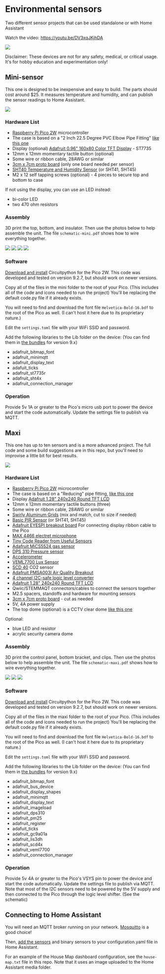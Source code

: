 # Environmental sensors
Two different sensor projects that can be used standalone or with Home Assistant

Watch the video: https://youtu.be/DV3xqJKjhDA

<img src="/photos/main_image.jpg">

Disclaimer: These devices are not for any safety, medical, or critical usage. It's for hobby education and experimentation only!

## Mini-sensor

This one is designed to be inexpensive and easy to build. The parts should cost around $25. It measures temperature and humidity, and can publish the sensor readings to Home Assistant.

<img src="/photos/mini-01.jpg">

### Hardware List

- [Raspberry Pi Pico 2W](https://www.raspberrypi.com/products/raspberry-pi-pico-2/) microcontroller
- The case is based on a "2 Inch 22.5 Degree PVC Elbow Pipe Fitting" [like this one](https://www.amazon.com/dp/B0DZS46D2V)
- Display (optional) [Adafruit 0.96" 160x80 Color TFT Display](https://www.adafruit.com/product/3533) - ST7735
- 12mm x 12mm momentary tactile button (optional)
- Some wire or ribbon cable, 28AWG or similar
- [3cm x 7cm proto board](https://www.adafruit.com/product/4784) (only one board needed per sensor)
- [SHT40 Temperature and Humidity Sensor](https://www.adafruit.com/product/4885) (or SHT41, SHT45)
- M2 x 12 self tapping screws (optional) - 4 pieces to secure top and bottom to case

If not using the display, you can use an LED instead:
- bi-color LED
- two 470 ohm resistors

### Assembly

3D print the top, bottom, and insulator. Then use the photos below to help assemble the unit. The file `schematic-mini.pdf` shows how to wire everything together.

<img src="/mini/images/mini-01.jpg">

<img src="/mini/images/mini-02.jpg">

<img src="/mini/images/mini-03.jpg">

<img src="/mini/images/mini-04.jpg">

### Software

[Download and install](https://circuitpython.org/board/raspberry_pi_pico2_w/) Circuitpython for the Pico 2W. This code was developed and tested on version 9.2.7, but should work on newer versions. 

Copy all of the files in the mini folder to the root of your Pico. (This includes all of the code and icons needed to run the project) You'll be replacing the default code.py file if it already exists.  

You will need to find and download the font file `Helvetica-Bold-16.bdf` to the root of the Pico as well. (I can't host it here due to its proprietary nature.)

Edit the `settings.toml` file with your WiFi SSID and password.

Add the following libraries to the Lib folder on the device: (You can find them in [the bundles](https://circuitpython.org/libraries) for version 9.x)

- adafruit_bitmap_font
- adafruit_minimqtt
- adafruit_display_text
- adafuit_ticks
- adafruit_st7735r
- adafruit_sht4x
- adafruit_connection_manager

### Operation

Provide 5v 1A or greater to the Pico's micro usb port to power the device and start the code automatically. Update the settings file to publish via MQTT.

## Maxi

This one has up to ten sensors and is a more advanced project. The full code and some build suggestions are in this repo, but you'll need to improvise a little bit for best results.

<img src="/photos/maxi-main.jpg">

### Hardware List

- [Raspberry Pi Pico 2W](https://www.raspberrypi.com/products/raspberry-pi-pico-2/) microcontroller
- The case is based on a "Reducing" pipe fitting, [like this one](https://www.homedepot.com/p/Charlotte-Pipe-3-in-x-3-in-x-2-in-DWV-PVC-Wye-Reducing-PVC006011400HD/203396277) 
- Display [Adafruit 1.28" 240x240 Round TFT LCD]([https://www.adafruit.com/product/3533](https://www.adafruit.com/product/6178))
- 12mm x 12mm momentary tactile buttons (three)
- Some wire or ribbon cable, 28AWG or similar
- [Swirly Aluminum Grids](https://www.adafruit.com/product/5774) (mix and match, cut to size if needed)
- [Basic PIR Sensor]([https://www.adafruit.com/product/4885](https://www.adafruit.com/product/4667)) (or SHT41, SHT45)
- [Adafruit EYESPI breakout board](https://www.adafruit.com/product/5613) For connecting display ribbon cable to the Pico
- [MAX 4466 electret microphone](https://www.adafruit.com/product/1063)
- [Tiny Code Reader from Useful Sensors](https://www.adafruit.com/product/5744)
- [Adafruit MiCS5524 gas sensor](https://www.adafruit.com/product/3199)
- [DPS 310 Pressure sensor](https://www.adafruit.com/product/4494)
- [Accelerometer](https://www.adafruit.com/product/2809)
- [VEML7700 Lux Sensor](https://www.adafruit.com/product/4162)
- [SCD 40](https://www.adafruit.com/product/5187) CO2 sensor
- [Adafruit PMSA003I Air Quality Breakout](https://www.adafruit.com/product/4632)
- [4 channel I2C-safe logic level converter](https://www.adafruit.com/product/757)
- [Adafruit 1.28" 240x240 Round TFT LCD](https://www.adafruit.com/product/6178)
- Qwiic/STEMMAQT connectors/cables to connect the sensors together
- M2.5 spacers, standoffs and hardware for mounting sensors
- [3cm x 7cm proto board](https://www.adafruit.com/product/4784) - cut as needed
- 5V, 4A power supply
- The top dome (optional) is a CCTV clear dome [like this one](https://www.amazon.com/dp/B07L6GLTNP)

Optional:
- blue LED and resistor
- acrylic security camera dome

### Assembly

3D print the control panel, bottom bracket, and clips. Then use the photos below to help assemble the unit. The file `schematic-maxi.pdf` shows how to wire everything together.

<img src="/maxi/images/maxi-01.jpg">

<img src="/maxi/images/maxi-02.jpg">

<img src="/maxi/images/maxi-03.jpg">

### Software

[Download and install](https://circuitpython.org/board/raspberry_pi_pico2_w/) Circuitpython for the Pico 2W. This code was developed and tested on version 9.2.7, but should work on newer versions. 

Copy all of the files in the maxi folder to the root of your Pico. (This includes all of the code and icons needed to run the project) You'll be replacing the default code.py file if it already exists.  

You will need to find and download the font file `Helvetica-Bold-16.bdf` to the root of the Pico as well. (I can't host it here due to its proprietary nature.)

Edit the `settings.toml` file with your WiFi SSID and password.

Add the following libraries to the Lib folder on the device: (You can find them in [the bundles](https://circuitpython.org/libraries) for version 9.x)

- adafruit_bitmap_font
- adafruit_bus_device
- adafruit_display_shapes
- adafruit_minimqtt
- adafruit_display_text
- adafruit_imageload
- adafruit_dps310
- adafruit_pm25
- adafruit_register
- adafuit_ticks
- adafruit_gc9a01a
- adafruit_lis3dh
- adafruit_scd4x
- adafruit_veml7700
- adafruit_connection_manager

### Operation

Provide 5v 4A or greater to the Pico's VSYS pin to power the device and start the code automatically. Update the settings file to publish via MQTT. Note that most of the I2C sensors need to be powered by the 5V supply and then connected to the Pico through the logic level shifter. (See the schematic)

## Connecting to Home Assistant

You will need an MQTT broker running on your network. [Mosquitto](https://mosquitto.org/) is a good choice!

Then, [add the sensors](https://www.home-assistant.io/integrations/sensor.mqtt/) and binary sensors to your configuration.yaml file in Home Assistant. 

For an example of the House Map dashboard configuration, see the `house-map.txt` file in this repo. Note that it uses an image uploaded to the Home Assistant media folder.
